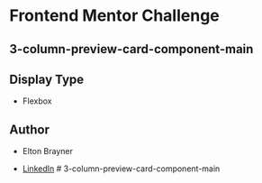 # Frontend Mentor Challenge

## 3-column-preview-card-component-main

## Display Type

- Flexbox

## Author

- Elton Brayner

- [LinkedIn](https://www.linkedin.com/in/eltonbrayner/)
#   3 - c o l u m n - p r e v i e w - c a r d - c o m p o n e n t - m a i n  
 